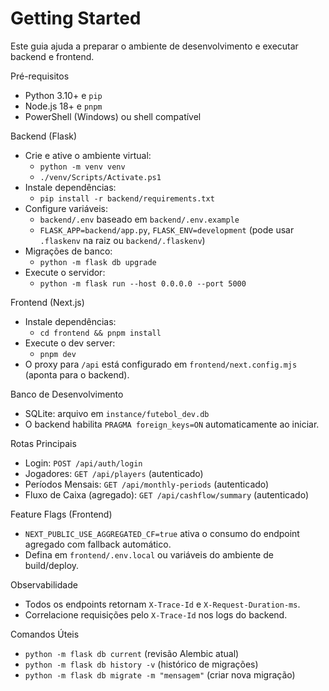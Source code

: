 # Getting Started

Este guia ajuda a preparar o ambiente de desenvolvimento e executar backend e frontend.

Pré-requisitos
- Python 3.10+ e `pip`
- Node.js 18+ e `pnpm`
- PowerShell (Windows) ou shell compatível

Backend (Flask)
- Crie e ative o ambiente virtual:
  - `python -m venv venv`
  - `./venv/Scripts/Activate.ps1`
- Instale dependências:
  - `pip install -r backend/requirements.txt`
- Configure variáveis:
  - `backend/.env` baseado em `backend/.env.example`
  - `FLASK_APP=backend/app.py`, `FLASK_ENV=development` (pode usar `.flaskenv` na raiz ou `backend/.flaskenv`)
- Migrações de banco:
  - `python -m flask db upgrade`
- Execute o servidor:
  - `python -m flask run --host 0.0.0.0 --port 5000`

Frontend (Next.js)
- Instale dependências:
  - `cd frontend && pnpm install`
- Execute o dev server:
  - `pnpm dev`
- O proxy para `/api` está configurado em `frontend/next.config.mjs` (aponta para o backend).

Banco de Desenvolvimento
- SQLite: arquivo em `instance/futebol_dev.db`
- O backend habilita `PRAGMA foreign_keys=ON` automaticamente ao iniciar.

Rotas Principais
- Login: `POST /api/auth/login`
- Jogadores: `GET /api/players` (autenticado)
- Períodos Mensais: `GET /api/monthly-periods` (autenticado)
- Fluxo de Caixa (agregado): `GET /api/cashflow/summary` (autenticado)

Feature Flags (Frontend)
- `NEXT_PUBLIC_USE_AGGREGATED_CF=true` ativa o consumo do endpoint agregado com fallback automático.
- Defina em `frontend/.env.local` ou variáveis do ambiente de build/deploy.

Observabilidade
- Todos os endpoints retornam `X-Trace-Id` e `X-Request-Duration-ms`.
- Correlacione requisições pelo `X-Trace-Id` nos logs do backend.

Comandos Úteis
- `python -m flask db current` (revisão Alembic atual)
- `python -m flask db history -v` (histórico de migrações)
- `python -m flask db migrate -m "mensagem"` (criar nova migração)